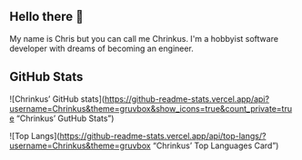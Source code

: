 ## Hello there 👋
My name is Chris but you can call me Chrinkus. I'm a hobbyist software developer with dreams of becoming an engineer.

## GitHub Stats
![Chrinkus’ GitHub stats](https://github-readme-stats.vercel.app/api?username=Chrinkus&theme=gruvbox&show_icons=true&count_private=true “Chrinkus’ GutHub Stats”)

![Top Langs](https://github-readme-stats.vercel.app/api/top-langs/?username=Chrinkus&theme=gruvbox “Chrinkus’ Top Languages Card”)

<!--
**Chrinkus/Chrinkus** is a ✨ _special_ ✨ repository because its `README.md` (this file) appears on your GitHub profile.

Here are some ideas to get you started:

- 🔭 I’m currently working on ...
- 🌱 I’m currently learning ...
- 👯 I’m looking to collaborate on ...
- 🤔 I’m looking for help with ...
- 💬 Ask me about ...
- 📫 How to reach me: ...
- 😄 Pronouns: ...
- ⚡ Fun fact: ...
-->
